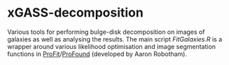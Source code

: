 # xGASS-decomposition
Various tools for performing bulge-disk decomposition on images of galaxies as well as analysing the results. The main script *FitGalaxies.R* is a wrapper around various likelihood optimisation and image segmentation functions in [ProFit](https://github.com/ICRAR/ProFit "ProFit")/[ProFound](https://github.com/asgr/ProFound "ProFound") (developed by Aaron Robotham).
